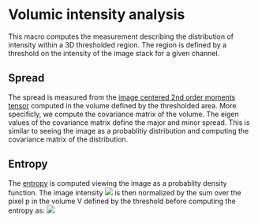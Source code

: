 # Volumic intensity analysis

This macro computes the measurement describing the distribution of intensity within a 3D thresholded region. The region is defined by a threshold on the intensity of the image stack for a given channel.

## Spread
The spread is measured from the [image centered 2nd order moments tensor](https://en.wikipedia.org/wiki/Image_moment) computed in the volume defined by the thresholded area. More specificly, we compute the covariance matrix of the volume. The eigen values of the covariance matrix define the major and minor spread. This is similar to seeing the image as a probablitiy distribution and computing the covariance matrix of the distribution. 

## Entropy
The [entropy](https://en.wikipedia.org/wiki/Entropy_(information_theory)) is computed viewing the image as a probablity density function. The image intensity <img src="https://render.githubusercontent.com/render/math?math=I_p"> is then normalized by the sum over the pixel p in the volume V defined by the threshold before computing the entropy as: 
<img src="https://render.githubusercontent.com/render/math?math=H=\sum_{p\in V} \frac{I_p}{\sum_p I_p} \log \frac{I_p}{\sum_p I_p}">
